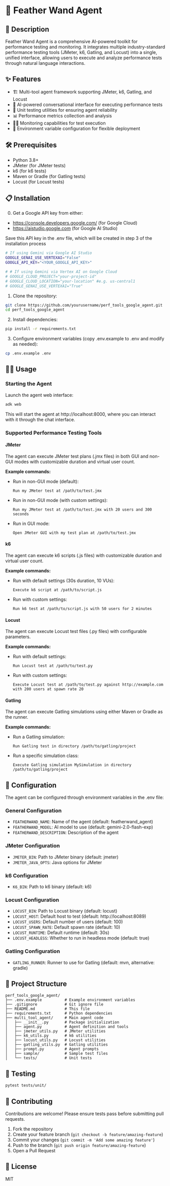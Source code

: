 # 🚀 Feather Wand Agent

## 📝 Description
Feather Wand Agent is a comprehensive AI-powered toolkit for performance testing and monitoring. It integrates multiple industry-standard performance testing tools (JMeter, k6, Gatling, and Locust) into a single, unified interface, allowing users to execute and analyze performance tests through natural language interactions.

## ✨ Features
- 🏗️ Multi-tool agent framework supporting JMeter, k6, Gatling, and Locust
- 🤖 AI-powered conversational interface for executing performance tests
- 🧪 Unit testing utilities for ensuring agent reliability
- 📊 Performance metrics collection and analysis
- 🕵️‍♂️ Monitoring capabilities for test execution
- 🔄 Environment variable configuration for flexible deployment

## 🛠️ Prerequisites
- Python 3.8+
- JMeter (for JMeter tests)
- k6 (for k6 tests)
- Maven or Gradle (for Gatling tests)
- Locust (for Locust tests)

## 📋 Installation

0. Get a Google API key from either:

- https://console.developers.google.com/ (for Google Cloud)
- https://aistudio.google.com (for Google AI Studio)

Save this API key in the .env file, which will be created in step 3 of the installation process

```bash
# If using Gemini via Google AI Studio
GOOGLE_GENAI_USE_VERTEXAI="False"
GOOGLE_API_KEY="<YOUR_GOOGLE_API_KEY>"

# # If using Gemini via Vertex AI on Google Cloud
# GOOGLE_CLOUD_PROJECT="your-project-id"
# GOOGLE_CLOUD_LOCATION="your-location" #e.g. us-central1
# GOOGLE_GENAI_USE_VERTEXAI="True"
```

1. Clone the repository:
```bash
git clone https://github.com/yourusername/perf_tools_google_agent.git
cd perf_tools_google_agent
```

2. Install dependencies:
```bash
pip install -r requirements.txt
```

3. Configure environment variables (copy .env.example to .env and modify as needed):
```bash
cp .env.example .env
```

## 🏃‍♂️ Usage

### Starting the Agent
Launch the agent web interface:
```bash
adk web
```

This will start the agent at http://localhost:8000, where you can interact with it through the chat interface.

### Supported Performance Testing Tools

#### JMeter
The agent can execute JMeter test plans (.jmx files) in both GUI and non-GUI modes with customizable duration and virtual user count.

**Example commands:**
- Run in non-GUI mode (default):
  ```
  Run my JMeter test at /path/to/test.jmx
  ```
- Run in non-GUI mode (with custom settings):
  ```
  Run my JMeter test at /path/to/test.jmx with 20 users and 300 seconds
  ```
- Run in GUI mode:
  ```
  Open JMeter GUI with my test plan at /path/to/test.jmx
  ```

#### k6
The agent can execute k6 scripts (.js files) with customizable duration and virtual user count.

**Example commands:**
- Run with default settings (30s duration, 10 VUs):
  ```
  Execute k6 script at /path/to/script.js
  ```
- Run with custom settings:
  ```
  Run k6 test at /path/to/script.js with 50 users for 2 minutes
  ```

#### Locust
The agent can execute Locust test files (.py files) with configurable parameters.

**Example commands:**
- Run with default settings:
  ```
  Run Locust test at /path/to/test.py
  ```
- Run with custom settings:
  ```
  Execute Locust test at /path/to/test.py against http://example.com with 200 users at spawn rate 20
  ```

#### Gatling
The agent can execute Gatling simulations using either Maven or Gradle as the runner.

**Example commands:**
- Run a Gatling simulation:
  ```
  Run Gatling test in directory /path/to/gatling/project
  ```
- Run a specific simulation class:
  ```
  Execute Gatling simulation MySimulation in directory /path/to/gatling/project
  ```

## 🔧 Configuration

The agent can be configured through environment variables in the .env file:

### General Configuration
- `FEATHERWAND_NAME`: Name of the agent (default: featherwand_agent)
- `FEATHERWAND_MODEL`: AI model to use (default: gemini-2.0-flash-exp)
- `FEATHERWAND_DESCRIPTION`: Description of the agent

### JMeter Configuration
- `JMETER_BIN`: Path to JMeter binary (default: jmeter)
- `JMETER_JAVA_OPTS`: Java options for JMeter

### k6 Configuration
- `K6_BIN`: Path to k6 binary (default: k6)

### Locust Configuration
- `LOCUST_BIN`: Path to Locust binary (default: locust)
- `LOCUST_HOST`: Default host to test (default: http://localhost:8089)
- `LOCUST_USERS`: Default number of users (default: 100)
- `LOCUST_SPAWN_RATE`: Default spawn rate (default: 10)
- `LOCUST_RUNTIME`: Default runtime (default: 30s)
- `LOCUST_HEADLESS`: Whether to run in headless mode (default: true)

### Gatling Configuration
- `GATLING_RUNNER`: Runner to use for Gatling (default: mvn, alternative: gradle)

## 📁 Project Structure
```
perf_tools_google_agent/
├── .env.example          # Example environment variables
├── .gitignore            # Git ignore file
├── README.md             # This file
├── requirements.txt      # Python dependencies
├── multi_tool_agent/     # Main agent code
│   ├── __init__.py       # Package initialization
│   ├── agent.py          # Agent definition and tools
│   ├── jmeter_utils.py   # JMeter utilities
│   ├── k6_utils.py       # k6 utilities
│   ├── locust_utils.py   # Locust utilities
│   ├── gatling_utils.py  # Gatling utilities
│   ├── prompt.py         # Agent prompts
│   ├── sample/           # Sample test files
│   └── tests/            # Unit tests
```

## 🧪 Testing
```bash
pytest tests/unit/
```

## 🤝 Contributing
Contributions are welcome! Please ensure tests pass before submitting pull requests.

1. Fork the repository
2. Create your feature branch (`git checkout -b feature/amazing-feature`)
3. Commit your changes (`git commit -m 'Add some amazing feature'`)
4. Push to the branch (`git push origin feature/amazing-feature`)
5. Open a Pull Request

## 📜 License
MIT
